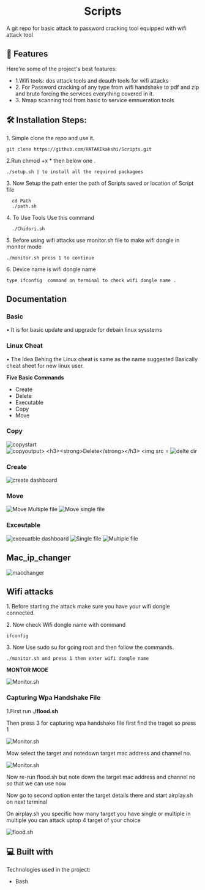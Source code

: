 <h1 id="title" align="center">Scripts</h1>

<p id="description">A git repo for basic attack to password cracking tool equipped with wifi attack tool</p>

  
  
<h2>🧐 Features</h2>

Here're some of the project's best features:

*   1.Wifi tools: dos attack tools and deauth tools for wifi attacks
*   2\. For Password cracking of any type from wifi handshake to pdf and zip and brute forcing the services everything covered in it.
*   3\. Nmap scanning tool from basic to service emnueration tools

<h2>🛠️ Installation Steps:</h2>

<p>1. Simple clone the repo and use it.</p>

```
git clone https://github.com/HATAKEkakshi/Scripts.git
```

<p>2.Run chmod +x * then below one .</p>

```
./setup.sh | to install all the required packagees
```
<p>3. Now Setup the path enter the path of Scripts saved or location of Script file</p>

```
  cd Path
  ./path.sh 
```

<p>4. To Use Tools Use this command</p>

```
  ./Chidori.sh
```

<p>5. Before using wifi attacks use monitor.sh file to make wifi dongle in monitor mode</p>

```
./monitor.sh press 1 to continue
```

<p>6. Device name is wifi dongle name</p>

```
type ifconfig  command on terminal to check wifi dongle name .
```
<h2>Documentation</h2>
  <h3>Basic</h3>
  <p> • It is for basic update and upgrade for debain linux sysstems</p>
  <h3> Linux Cheat</h3>
  <p> • The Idea Behing the Linux cheat is same as the name suggested Basically cheat sheet for new linux user. </p>
  <p><strong>Five Basic Commands</strong></p>
  <ul>
    <li>Create</li>
    <li>Delete</li>
    <li>Executable</li>
    <li>Copy</li>
    <li>Move</li>
  </ul>
    <h3><strong>Copy</strong></h3>
    <img src = "Images/copystart.png" alt="copystart">
    <img src = "Images/copyoutput.png" alt="copyoutput>
    <h3><strong>Delete</strong></h3>
    <img src = "Images/Delfile.png" alt="delete file">
    <img src = "Images/deldir.png" alt="delte dir">
    <h3><strong>Create</strong></h3>
     <img src = "Images/Create.png" alt="create dashboard">
    <h3><strong>Move</strong></h3>
      <img src = "Images/movemulti.png" alt="Move Multiple file">
      <img src = "Images/movesingle.png" alt="Move single file">
    <h3><strong>Exceutable</strong></h3>
      <img src = "Images/exceutabledashboard.png" alt="exceuatble dashboard">
      <img src = "Images/excetuablesinglefile.png" alt="Single file">
      <img src = "Images/executablemultiple file.png" alt="Multiple file">
    <h2>Mac_ip_changer</h2>
       <img src = "Images/mac.png" alt="macchanger">
    <h2>Wifi attacks</h2>
      <p>1. Before starting the attack make sure you have your wifi dongle connected.</p>
      <p>2. Now check Wifi dongle name with command </p>

```
ifconfig
```

<p>3. Now Use sudo su for going root and then follow the commands.</p>

```
./monitor.sh and press 1 then enter wifi dongle name
```
<p><strong>MONTOR MODE</strong></p>
<img src = "Images/exampleofmonitor.sh.png" alt="Monitor.sh">
  <h3>Capturing Wpa Handshake File</h3>
    <p>1.First run <strong>./flood.sh</strong></p>
    <p>Then press 3 for capturing wpa handshake file first find the traget so press 1 </p>
    <img src = "Images/flood.sh_before.png" alt="Monitor.sh">
    <p>Mow select the target and notedown target mac address and channel no.</p>
     <img src = "Images/flood.sh_after.png" alt="Monitor.sh">
    <p>Now re-run flood.sh but note down the target mac address and channel no so that we can use now</p>
    <p>Now go to second option enter the target details there and start airplay.sh on next terminal</p>
    <p>On airplay.sh you specific how many target you have single  or multiple in multiple you can attack uptop 4 target of your choice</p>
    <img src = "Images/airplayandafterflood.png" alt="flood.sh">
  <h2>💻 Built with</h2>

Technologies used in the project:

*   Bash
